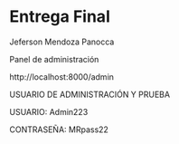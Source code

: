 
# Entrega Final

Jeferson Mendoza Panocca

Panel de administración

http://localhost:8000/admin 

USUARIO DE ADMINISTRACIÓN Y PRUEBA


USUARIO:
Admin223

CONTRASEÑA:
MRpass22
